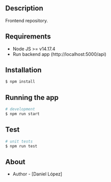 ## Description

Frontend repository.

## Requirements

- Node JS >= v14.17.4
- Run backend app (http://localhost:5000/api)

## Installation

```bash
$ npm install
```

## Running the app

```bash
# development
$ npm run start
```

## Test

```bash
# unit tests
$ npm run test
```

## About

- Author - [Daniel López]
